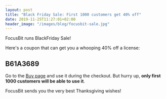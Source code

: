 ```yaml
---
layout: post
title: "Black Friday Sale: First 1000 customers get 40% off"
date: 2019-11-25T11:27:01+02:00
header_image: "/images/blog/focusbit-sale.jpg"
---
```


FocusBit runs BlackFriday Sale!

Here's a coupon that can get you a whooping 40% off a license:

## B61A3689

Go to the [Buy page](https://focusbitapp.com/buy/) and use it during the checkout. But hurry up, **only first 1000 customers will be able to use it**.

FocusBit sends you the very best Thanksgiving wishes!
